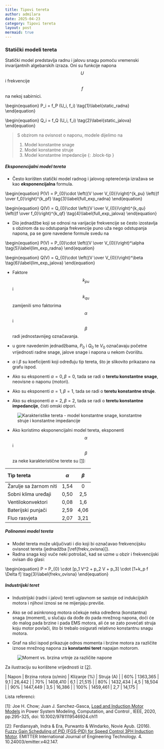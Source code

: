 ```yaml
---
title: Tipovi tereta
author: admilara
date: 2025-04-23
category: Tipovi tereta
layout: post
mermaid: true
---
```


### Statički modeli tereta

Statički model predstavlja radnu i jalovu snagu pomoću vremenski invarijantnih algebarskih izraza.
Oni su funkcije napona $$U$$ i frekvencije $$f$$ na nekoj sabirnici.

\begin{equation}
    P_i = f_P (U_i, f_i)
    \tag{1}\label{static_radna}
\end{equation}
    
\begin{equation}
    Q_i = f_Q (U_i, f_i)
    \tag{2}\label{static_jalova}
\end{equation}

> S obzirom na ovisnost o naponu, modele dijelimo na
>    1. Model konstantne snage
>    2. Model konstantne struje
>    3. Model konstantne impedancije
{: .block-tip }

##### Eksponencijalni model tereta
- Često korišten statički model radnog i jalovog opterećenja izražava se kao **eksponencijalna** formula.

\begin{equation}
    P(V) = P_{0}\cdot \left({V \over V_{0}}\right)^\{k_pu} \left({f \over f_0}\right)^{k_pf}
    \tag{3}\label{full_exp_radna}
\end{equation}
    
\begin{equation}
    Q(V) = Q_{0}\cdot \left({V \over V_{0}}\right)^\{k_qu} \left({f \over f_0}\right)^{k_qf}
    \tag{4}\label{full_exp_jalova}
\end{equation}

- Dio jednadžbe koji se odnosi na varijacije frekvencije se često izostavlja s obzirom da su odstupanja
frekvencije puno uža nego odstupanja napona, pa se gore navedene formule svedu na

\begin{equation}
    P(V) = P_{0}\cdot \left({V \over V_{0}}\right)^\alpha 
    \tag{5}\label{lim_exp_radna}
\end{equation}
    
\begin{equation}
    Q(V) = Q_{0}\cdot \left({V \over V_{0}}\right)^\beta
    \tag{6}\label{lim_exp_jalova}
\end{equation}

- Faktore $$k_{pu}$$ i $$k_{qu}$$ zamijenili smo faktorima $$\alpha$$ i $$\beta$$ radi jednostavnijeg označavanja.
    
- u gore navedenim jednadžbama, $P_{0}$ i $Q_{0}$ te $V_{0}$ označavaju početne vrijednosti radne snage, jalove snage i napona u nekom čvorištu.
- $\alpha$ i $\beta$ su koeficijenti koji određuju tip tereta, što je slikovito prikazano na grafu ispod.

- Ako su eksponenti $\alpha = 0, \beta = 0$, tada se radi o **teretu konstantne snage**, neovisne o naponu (motori).
- Ako su eksponenti $\alpha = 1, \beta = 1$, tada se radi o **teretu konstantne struje**.
- Ako su eksponenti $\alpha = 2, \beta = 2$, tada se radi o **teretu konstantne impedancije**, čisti omski otpori.


<figure>
  <img src="{{ site.baseurl }}/assets/gitbook/images/graphs/ZIP-karakteristike.jpg" alt="Karakteristike tereta - model konstantne snage, konstantne struje i konstantne impedancije">
</figure>


- Ako koristimo eksponencijalni model tereta, eksponenti $$\alpha$$ i $$\beta$$ za neke karakteristične terete su [[1]](https://ieeexplore.ieee.org/document/8958809):

| Tip tereta                | $$\alpha$$    | $$\beta$$ |
| :--------                 | :-------:     | :-------: |
| Žarulje sa žarnom niti    | 1,54          | 0         |
| Sobni klima uređaji       | 0,50          | 2,5       |
| Ventilokonvektori         | 0,08          | 1,6       |
| Baterijski punjači        | 2,59          | 4,06      |
| Fluo rasvjeta             | 2,07          | 3,21      | 


##### Polinomni model tereta 
- Model tereta može uključivati i dio koji bi označavao frekvencijsku ovisnost tereta (jednadžba [\ref{frekv_ovisna}]).
- Radna snaga koji vuče neki potrošač, kad se uzme u obzir i frekvencijski ovisan dio glasi:
    
\begin{equation}
    P = P_{0} \cdot [p_1 V^2 + p_2 V + p_3] \cdot [1+k_p f \Delta f]
    \tag{3}\label{frekv_ovisna}
\end{equation}



##### Industrijski teret
- Industrijski (radni i jalovi) tereti uglavnom se sastoje od indukcijskih motora i njihovi iznosi se ne mijenjaju previše.
- Ako se od asinkronog motora očekuje neka određena (konstantna) snaga (moment), u slučaju da dođe do pada mrežnog napona, doći će do 
malog pada brzine i pada EMS motora, ali će se zato povećati struja koju motor povlači, što bi trebalo osigurati relativno 
konstantnu snagu motora.

- Graf na slici ispod prikazuje odnos momenta i brzine motora za različite iznose mrežnog napona za **konstantni teret** napajan motorom.

<figure>
  <img src="{{ site.baseurl }}/assets/gitbook/images/graphs/torque-voltage-clean.jpg" alt="Moment vs. brzina vrtnje za različite napone">
</figure>

Za ilustraciju su korištene vrijednosti iz [[2]](https://www.researchgate.net/publication/313773111_Fuzzy_Gain_Scheduling_of_PID_FGS-PID_for_Speed_Control_Three_Phase_Induction_Motor_Based_on_Indirect_Field_Oriented_Control_IFOC).

| Napon | Brzina rotora (o/min) | Klizanje (%)  | Struja (A)    |
| 60%   | 1363,365              | 9,1           | 26,442        |
| 70%   | 1408,410              | 6,1           | 21,515        |
| 80%   | 1432,434              | 4,5           | 18,504        |
| 90%   | 1447,449              | 3,5           | 16,386        |
| 100%  | 1459,461              | 2,7           | 14,175        |















Lista referenci:

\[1\]: Joe H. Chow; Juan J. Sanchez-Gasca, [Load and Induction Motor Models](https://ieeexplore.ieee.org/document/8958809) in 
Power System Modeling, Computation, and Control , IEEE, 2020, pp.295-325, doi: 10.1002/9781119546924.ch11

\[2\]: Ferdiansyah, Indra & Era, Purwanto & Windarko, Novie Ayub. (2016). 
[Fuzzy Gain Scheduling of PID (FGS-PID) for Speed Control 3PH Induction Motor](https://www.researchgate.net/publication/313773111_Fuzzy_Gain_Scheduling_of_PID_FGS-PID_for_Speed_Control_Three_Phase_Induction_Motor_Based_on_Indirect_Field_Oriented_Control_IFOC). 
EMITTER International Journal of Engineering Technology. 4. 10.24003/emitter.v4i2.147. 


